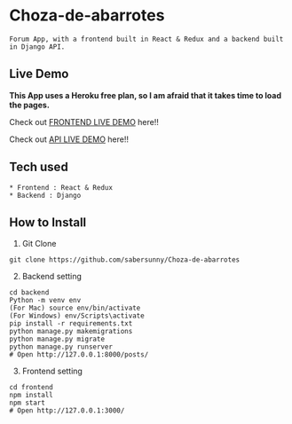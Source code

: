 # Choza-de-abarrotes

```
Forum App, with a frontend built in React & Redux and a backend built in Django API.
```
## Live Demo
**This App uses a Heroku free plan, so I am afraid that it takes time to load the pages.**

Check out [FRONTEND LIVE DEMO](https://choza-de-abarrotes.herokuapp.com/) here!!

Check out [API LIVE DEMO](https://backend-choza-de-abarrotes.herokuapp.com/posts/) here!!
## Tech used
```
* Frontend : React & Redux
* Backend : Django
```
## How to Install
1. Git Clone
```
git clone https://github.com/sabersunny/Choza-de-abarrotes
```
2. Backend setting
```
cd backend
Python -m venv env
(For Mac) source env/bin/activate
(For Windows) env/Scripts\activate
pip install -r requirements.txt
python manage.py makemigrations
python manage.py migrate
python manage.py runserver
# Open http://127.0.0.1:8000/posts/
```
3. Frontend setting
```
cd frontend
npm install
npm start
# Open http://127.0.0.1:3000/
```

